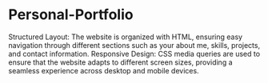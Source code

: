 # Personal-Portfolio
Structured Layout: The website is organized with HTML, ensuring easy navigation through different sections such as your about me, skills, projects, and contact information. Responsive Design: CSS media queries are used to ensure that the website adapts to different screen sizes, providing a seamless experience across desktop and mobile devices. 
